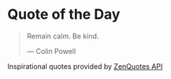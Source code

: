 # Quote of the Day

<!-- QUOTE_START -->
> Remain calm. Be kind.
>
> — Colin Powell

Inspirational quotes provided by <a href="https://zenquotes.io/" target="_blank">ZenQuotes API</a>
<!-- QUOTE_END -->